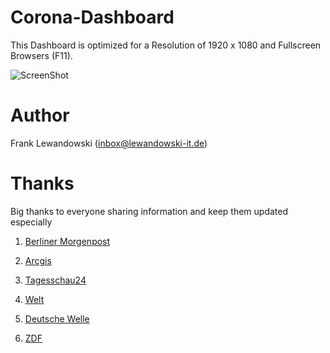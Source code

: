 # Corona-Dashboard

This Dashboard is optimized for a Resolution of 1920 x 1080 and Fullscreen Browsers (F11).

![ScreenShot](https://raw.github.com/Lewandowski-IT/Corona-Dashboard/master/screenshot.png)

# Author
 Frank Lewandowski (inbox@lewandowski-it.de)

 # Thanks

Big thanks to everyone sharing information and keep them updated especially

1. [Berliner Morgenpost](https://www.morgenpost.de)
2. [Arcgis](https://www.arcgis.com)

1. [Tagesschau24](https://programm.ard.de/TV/tagesschau24/Startseite)
2. [Welt](https://www.welt.de)
3. [Deutsche Welle](https://www.dw.com)
4. [ZDF](https://www.zdf.de)

